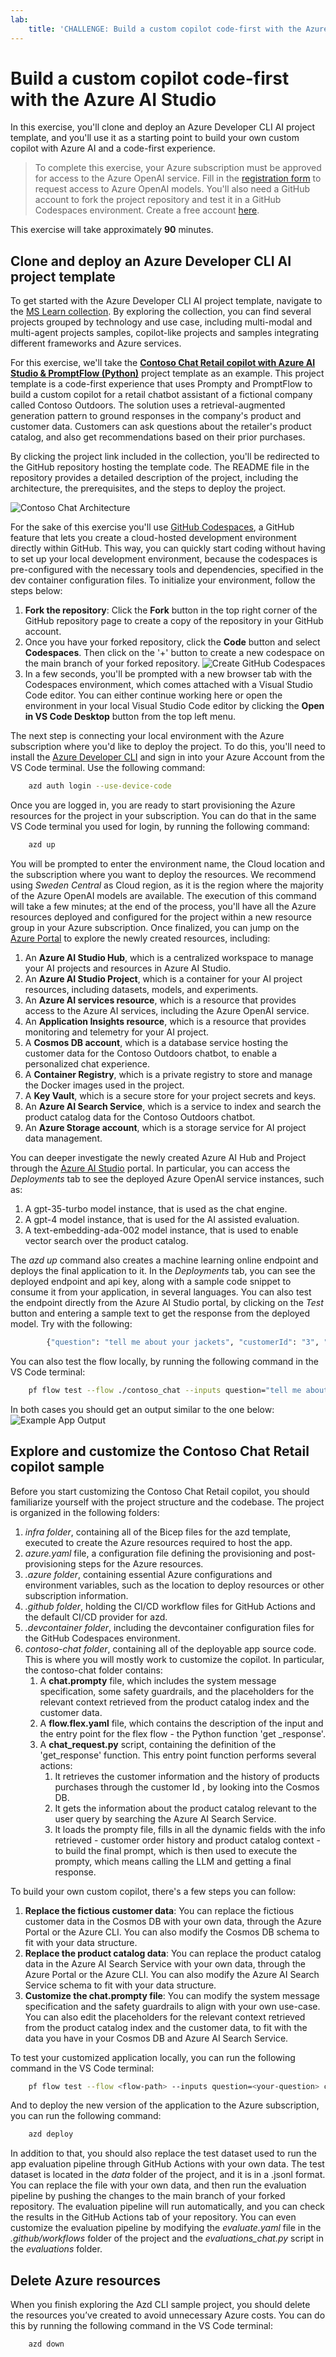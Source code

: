 ```yaml
---
lab:
    title: 'CHALLENGE: Build a custom copilot code-first with the Azure AI Studio'
---
```


# Build a custom copilot code-first with the Azure AI Studio

In this exercise, you'll clone and deploy an Azure Developer CLI AI project template, and you'll use it as a starting point to build your own custom copilot with Azure AI and a code-first experience.

> To complete this exercise, your Azure subscription must be approved for access to the Azure OpenAI service. Fill in the [registration form](https://learn.microsoft.com/legal/cognitive-services/openai/limited-access) to request access to Azure OpenAI models.
> You'll also need a GitHub account to fork the project repository and test it in a GitHub Codespaces environment. Create a free account [here](https://github.com/).

This exercise will take approximately **90** minutes.

## Clone and deploy an Azure Developer CLI AI project template

To get started with the Azure Developer CLI AI project template, navigate to the [MS Learn collection](https://learn.microsoft.com/collections/5pq0uompdgje8d/?WT.mc_id=academic-140829-cacaste). By exploring the collection, you can find several projects grouped by technology and use case, including multi-modal and multi-agent projects samples, copilot-like projects and samples integrating different frameworks and Azure services.

For this exercise, we'll take the **[Contoso Chat Retail copilot with Azure AI Studio & PromptFlow (Python)](https://aka.ms/contoso-retail-sample)** project template as an example. This project template is a code-first experience that uses Prompty and PromptFlow to build a custom copilot for a retail chatbot assistant of a fictional company called Contoso Outdoors.  The solution uses a retrieval-augmented generation pattern to ground responses in the company's product and customer data. Customers can ask questions about the retailer's product catalog, and also get recommendations based on their prior purchases.

By clicking the project link included in the collection, you'll be redirected to the GitHub repository hosting the template code. The README file in the repository provides a detailed description of the project, including the architecture, the prerequisites, and the steps to deploy the project.

![Contoso Chat Architecture](./media/contoso_chat_architecture.png)

For the sake of this exercise you'll use [GitHub Codespaces](https://github.com/features/codespaces), a GitHub feature that lets you create a cloud-hosted development environment directly within GitHub. This way, you can quickly start coding without having to set up your local development environment, because the codespaces is pre-configured with the necessary tools and dependencies, specified in the dev container configuration files. To initialize your environment, follow the steps below:

1. **Fork the repository**: Click the **Fork** button in the top right corner of the GitHub repository page to create a copy of the repository in your GitHub account.
1. Once you have your forked repository, click the **Code** button and select **Codespaces**. Then click on the '+' button to create a new codespace on the main branch of your forked repository.
![Create GitHub Codespaces](./media/create_codespaces.png)
1. In a few seconds, you'll be prompted with a new browser tab with the Codespaces environment, which comes attached with a Visual Studio Code editor. You can either continue working here or open the environment in your local Visual Studio Code editor by clicking the **Open in VS Code Desktop** button from the top left menu.

The next step is connecting your local environment with the Azure subscription where you'd like to deploy the project. To do this, you'll need to install the [Azure Developer CLI](https://aka.ms/install-azd?WT.mc_id=academic-140829-cacaste) and sign in into your Azure Account from the VS Code terminal. Use the following command:

```bash
    azd auth login --use-device-code
```
Once you are logged in, you are ready to start provisioning the Azure resources for the project in your subscription. You can do that in the same VS Code terminal you used for login, by running the following command:

```bash
    azd up
```
You will be prompted to enter the environment name, the Cloud location and the subscription where you want to deploy the resources. We recommend using *Sweden Central* as Cloud region, as it is the region where the majority of the Azure OpenAI models are available. 
The execution of this command will take a few minutes; at the end of the process, you'll have all the Azure resources deployed and configured for the project within a new resource group in your Azure subscription. Once finalized, you can jump on the [Azure Portal](https://ms.portal.azure.com/) to explore the newly created resources, including: 

1. An **Azure AI Studio Hub**, which is a centralized workspace to manage your AI projects and resources in Azure AI Studio.
1. An **Azure AI Studio Project**, which is a container for your AI project resources, including datasets, models, and experiments.
1. An **Azure AI services resource**, which is a resource that provides access to the Azure AI services, including the Azure OpenAI service.
1. An **Application Insights resource**, which is a resource that provides monitoring and telemetry for your AI project.
1. A **Cosmos DB account**, which is a database service hosting the customer data for the Contoso Outdoors chatbot, to enable a personalized chat experience.
1. A **Container Registry**, which is a private registry to store and manage the Docker images used in the project.
1. A **Key Vault**, which is a secure store for your project secrets and keys.
1. An **Azure AI Search Service**, which is a service to index and search the product catalog data for the Contoso Outdoors chatbot.
1. An **Azure Storage account**, which is a storage service for AI project data management.

You can deeper investigate the newly created Azure AI Hub and Project through the [Azure AI Studio](https://ai.azure.com) portal. In particular, you can access the *Deployments* tab to see the deployed Azure OpenAI service instances, such as:

1. A gpt-35-turbo model instance, that is used as the chat engine.
1. A gpt-4 model instance, that is used for the AI assisted evaluation.
1. A text-embedding-ada-002 model instance, that is used to enable vector search over the product catalog.

The *azd up* command also creates a machine learning online endpoint and deploys the final application to it. In the *Deployments* tab, you can see the deployed endpoint and api key, along with a sample code snippet to consume it from your application, in several languages.
You can also test the endpoint directly from the Azure AI Studio portal, by clicking on the *Test* button and entering a sample text to get the response from the deployed model. Try with the following:
    
```bash
        {"question": "tell me about your jackets", "customerId": "3", "chat_history": []}
```

You can also test the flow locally, by running the following command in the VS Code terminal:

```bash
    pf flow test --flow ./contoso_chat --inputs question="tell me about your jackets" customerId="3" chat_history=[]
```
In both cases you should get an output similar to the one below:
![Example App Output](./media/example_app_output.png)

## Explore and customize the Contoso Chat Retail copilot sample

Before you start customizing the Contoso Chat Retail copilot, you should familiarize yourself with the project structure and the codebase. The project is organized in the following folders:

1. *infra folder*, containing all of the Bicep files for the azd template, executed to create the Azure resources required to host the app.
1. *azure.yaml* file, a configuration file defining the provisioning and post-provisioning steps for the Azure resources.
1. *.azure folder*, containing essential Azure configurations and environment variables, such as the location to deploy resources or other subscription information.
1. *.github folder*, holding the CI/CD workflow files for GitHub Actions and the default CI/CD provider for azd.
1. *.devcontainer folder*, including the devcontainer configuration files for the GitHub Codespaces environment.
1. *contoso-chat folder*, containing all of the deployable app source code. This is where you will mostly work to customize the copilot. In particular, the contoso-chat folder contains:
    1. A **chat.prompty** file, which includes the system message specification, some safety guardrails, and the placeholders for the relevant context retrieved from the product catalog index and the customer data.
    1. A **flow.flex.yaml** file, which contains the description of the input and the entry point for the flex flow - the Python function 'get _response'.
    1. A **chat_request.py** script, containing the definition of the 'get_response' function. This entry point function performs several actions:
        1. It retrieves the customer information and the history of products purchases through the customer Id , by looking into the Cosmos DB.
        1. It gets the information about the product catalog relevant to the user query by searching the Azure AI Search Service.
        1. It loads the prompty file, fills in all the dynamic fields with the info retrieved - customer order history and product catalog context - to build the final prompt, which is then used to execute the prompty, which means calling the LLM and getting a final response.

To build your own custom copilot, there's a few steps you can follow:

1. **Replace the fictious customer data**: You can replace the fictious customer data in the Cosmos DB with your own data, through the Azure Portal or the Azure CLI. You can also modify the Cosmos DB schema to fit with your data structure.
1. **Replace the product catalog data**: You can replace the product catalog data in the Azure AI Search Service with your own data, through the Azure Portal or the Azure CLI. You can also modify the Azure AI Search Service schema to fit with your data structure. 
1. **Customize the chat.prompty file**: You can modify the system message specification and the safety guardrails to align with your own use-case. You can also edit the placeholders for the relevant context retrieved from the product catalog index and the customer data, to fit with the data you have in your Cosmos DB and Azure AI Search Service.

To test your customized application locally, you can run the following command in the VS Code terminal:

```bash
    pf flow test --flow <flow-path> --inputs question=<your-question> customerId=<customer_id> chat_history=<chat-history>

```
And to deploy the new version of the application to the Azure subscription, you can run the following command:

```bash
    azd deploy
```

In addition to that, you should also replace the test dataset used to run the app evaluation pipeline through GitHub Actions with your own data. The test dataset is located in the *data* folder of the project, and it is in a .jsonl format. You can replace the file with your own data, and then run the evaluation pipeline by pushing the changes to the main branch of your forked repository. The evaluation pipeline will run automatically, and you can check the results in the GitHub Actions tab of your repository.
You can even customize the evaluation pipeline by modifying the *evaluate.yaml* file in the *.github/workflows* folder of the project and the *evaluations_chat.py* script in the *evaluations* folder.

## Delete Azure resources

When you finish exploring the Azd CLI sample project, you should delete the resources you’ve created to avoid unnecessary Azure costs. You can do this by running the following command in the VS Code terminal:

```bash
    azd down
```
